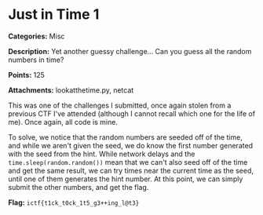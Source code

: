# Just in Time 1

**Categories:** Misc

**Description:** Yet another guessy challenge... Can you guess all the random numbers in time?

**Points:** 125

**Attachments:** lookatthetime.py, netcat

This was one of the challenges I submitted, once again stolen from a previous CTF I've attended (although I cannot recall which one for the life of me). Once again, all code is mine.

To solve, we notice that the random numbers are seeded off of the time, and while we aren't given the seed, we do know the first number generated with the seed from the hint. While network delays and the `time.sleep(random.random())` mean that we can't also seed off of the time and get the same result, we can try times near the current time as the seed, until one of them generates the hint number. At this point, we can simply submit the other numbers, and get the flag.

**Flag:** `ictf{t1ck_t0ck_1t5_g3++ing_l@t3}`